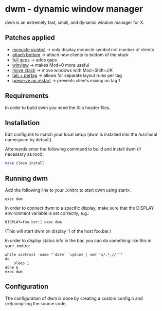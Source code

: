 # dwm - dynamic window manager

dwm is an extremely fast, small, and dynamic window manager for X.

## Patches applied

- [monocle symbol](https://dwm.suckless.org/patches/monoclesymbol/) -> only display monocle symbol not number of clients
- [attach bottom](https://dwm.suckless.org/patches/attachbottom/) -> attach new clients to bottom of the stack
- [full gaps](https://dwm.suckless.org/patches/fullgaps/) -> adds gaps
- [winview](https://dwm.suckless.org/patches/winview/) -> makes Mod+0 more useful
- [move stack](https://dwm.suckless.org/patches/movestack/) -> move windows with Mod+Shift+J/K
- [tab + pertag](https://dwm.suckless.org/patches/pertag/) -> allows for separate layout rules per tag
- [preserve on restart](https://dwm.suckless.org/patches/preserveonrestart/) -> prevents clients mixing on tag 1

## Requirements

In order to build dwm you need the Xlib header files.

## Installation

Edit config.mk to match your local setup (dwm is installed into
the /usr/local namespace by default).

Afterwards enter the following command to build and install dwm (if
necessary as root):

```bash
make clean install
```

## Running dwm

Add the following line to your .xinitrc to start dwm using startx:

    exec dwm

In order to connect dwm to a specific display, make sure that
the DISPLAY environment variable is set correctly, e.g.:

    DISPLAY=foo.bar:1 exec dwm

(This will start dwm on display :1 of the host foo.bar.)

In order to display status info in the bar, you can do something
like this in your .xinitrc:

    while xsetroot -name "`date` `uptime | sed 's/.*,//'`"
    do
    	sleep 1
    done &
    exec dwm

## Configuration

The configuration of dwm is done by creating a custom config.h
and (re)compiling the source code.
